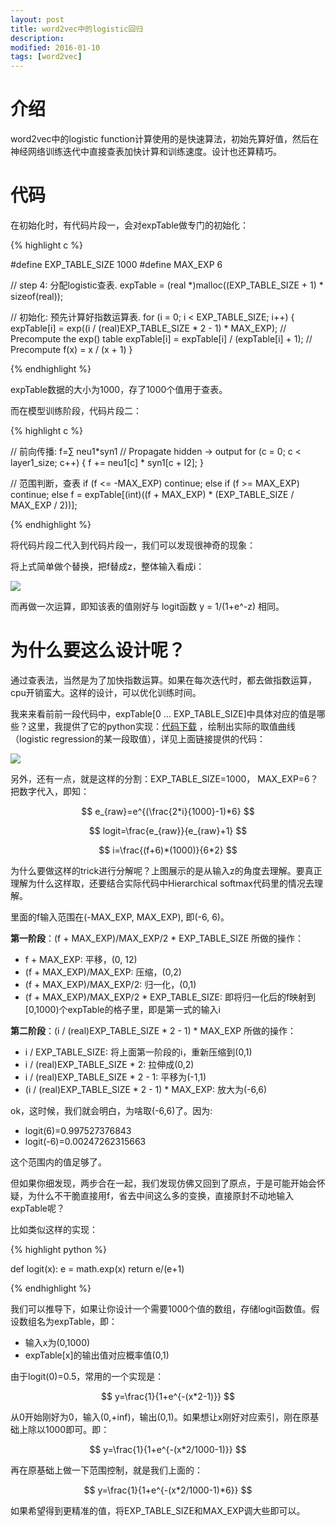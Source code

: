 ```yaml
---
layout: post
title: word2vec中的logistic回归
description: 
modified: 2016-01-10
tags: [word2vec]
---
```


# 介绍

word2vec中的logistic function计算使用的是快速算法，初始先算好值，然后在神经网络训练迭代中直接查表加快计算和训练速度。设计也还算精巧。

# 代码

在初始化时，有代码片段一，会对expTable做专门的初始化：

{% highlight c %}

#define EXP_TABLE_SIZE 1000
#define MAX_EXP 6



// step 4: 分配logistic查表.
expTable = (real *)malloc((EXP_TABLE_SIZE + 1) * sizeof(real));
  
// 初始化: 预先计算好指数运算表. 
for (i = 0; i < EXP_TABLE_SIZE; i++) {
    expTable[i] = exp((i / (real)EXP_TABLE_SIZE * 2 - 1) * MAX_EXP); // Precompute the exp() table
    expTable[i] = expTable[i] / (expTable[i] + 1);                   // Precompute f(x) = x / (x + 1)
  }


{% endhighlight %}

expTable数据的大小为1000，存了1000个值用于查表。

而在模型训练阶段，代码片段二：

{% highlight c %}


// 前向传播: f=∑ neu1*syn1
// Propagate hidden -> output
for (c = 0; c < layer1_size; c++) {
  f += neu1[c] * syn1[c + l2];
}

// 范围判断，查表
if (f <= -MAX_EXP) 
  continue;
else if (f >= MAX_EXP) 
  continue;
else 
  f = expTable[(int)((f + MAX_EXP) * (EXP_TABLE_SIZE / MAX_EXP / 2))];

{% endhighlight %}

将代码片段二代入到代码片段一，我们可以发现很神奇的现象：

将上式简单做个替换，把f替成z，整体输入看成i：

<img src="http://pic.yupoo.com/wangdren23/G80PsTFz/medish.jpg">

而再做一次运算，即知该表的值刚好与 logit函数 y = 1/(1+e^-z) 相同。

# 为什么要这么设计呢？

通过查表法，当然是为了加快指数运算。如果在每次迭代时，都去做指数运算，cpu开销蛮大。这样的设计，可以优化训练时间。

我来来看前前一段代码中，expTable[0 ... EXP_TABLE_SIZE]中具体对应的值是哪些？这里，我提供了它的python实现：[代码下载](https://github.com/d0evi1/word2vec_insight/blob/master/exptable.py) ，绘制出实际的取值曲线（logistic regression的某一段取值），详见上面链接提供的代码：

<img src="http://pic.yupoo.com/wangdren23/G9XDGXPt/medish.jpg">


另外，还有一点，就是这样的分割：EXP_TABLE_SIZE=1000， MAX_EXP=6？ 把数字代入，即知：

$$
e_{raw}=e^{(\frac{2*i}{1000}-1)*6}
$$

$$
logit=\frac{e_{raw}}{e_{raw}+1}
$$

$$
i=\frac{(f+6)*(1000)}{6*2}
$$

为什么要做这样的trick进行分解呢？上图展示的是从输入z的角度去理解。要真正理解为什么这样取，还要结合实际代码中Hierarchical softmax代码里的情况去理解。

里面的f输入范围在(-MAX_EXP, MAX_EXP), 即(-6, 6)。

**第一阶段**：(f + MAX_EXP)/MAX_EXP/2 * EXP_TABLE_SIZE 所做的操作：

- f + MAX_EXP: 平移，(0, 12)
- (f + MAX_EXP)/MAX_EXP: 压缩，(0,2)
- (f + MAX_EXP)/MAX_EXP/2: 归一化，(0,1)
- (f + MAX_EXP)/MAX_EXP/2 * EXP_TABLE_SIZE: 即将归一化后的f映射到[0,1000)个expTable的格子里，即是第一式的输入i

**第二阶段**：(i / (real)EXP_TABLE_SIZE * 2 - 1) * MAX_EXP 所做的操作：

- i / EXP_TABLE_SIZE: 将上面第一阶段的i，重新压缩到(0,1)
- i / (real)EXP_TABLE_SIZE * 2: 拉伸成(0,2)
- i / (real)EXP_TABLE_SIZE * 2 - 1: 平移为(-1,1)
- (i / (real)EXP_TABLE_SIZE * 2 - 1) * MAX_EXP: 放大为(-6,6)

ok，这时候，我们就会明白，为啥取(-6,6)了。因为:

- logit(6)=0.997527376843
- logit(-6)=0.00247262315663

这个范围内的值足够了。

但如果你细发现，两步合在一起，我们发现仿佛又回到了原点，于是可能开始会怀疑，为什么不干脆直接用f，省去中间这么多的变换，直接原封不动地输入expTable呢？

比如类似这样的实现：

{% highlight python %}

def logit(x):
    e = math.exp(x)
    return e/(e+1)

{% endhighlight %}

我们可以推导下，如果让你设计一个需要1000个值的数组，存储logit函数值。假设数组名为expTable，即：

- 输入x为(0,1000)
- expTable[x]的输出值对应概率值(0,1)

由于logit(0)=0.5，常用的一个实现是：

$$
y=\frac{1}{1+e^{-(x*2-1)}}
$$

从0开始刚好为0，输入(0,+inf)，输出(0,1)。如果想让x刚好对应索引，刚在原基础上除以1000即可。即：

$$
y=\frac{1}{1+e^{-(x*2/1000-1)}}
$$

再在原基础上做一下范围控制，就是我们上面的：

$$
y=\frac{1}{1+e^{-(x*2/1000-1)*6}}
$$

如果希望得到更精准的值，将EXP_TABLE_SIZE和MAX_EXP调大些即可以。